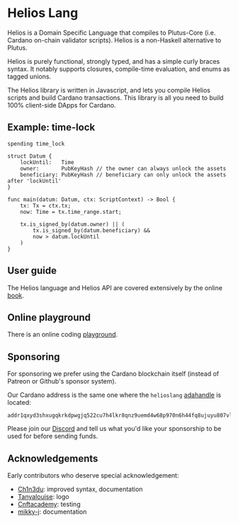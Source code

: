 # Helios Lang

Helios is a Domain Specific Language that compiles to Plutus-Core (i.e. Cardano on-chain validator scripts). Helios is a non-Haskell alternative to Plutus.

Helios is purely functional, strongly typed, and has a simple curly braces syntax. It notably supports closures, compile-time evaluation, and enums as tagged unions.

The Helios library is written in Javascript, and lets you compile Helios scripts and build Cardano transactions. This library is all you need to build 100% client-side DApps for Cardano.

## Example: time-lock

```
spending time_lock

struct Datum {
    lockUntil:   Time
    owner:       PubKeyHash // the owner can always unlock the assets
    beneficiary: PubKeyHash // beneficiary can only unlock the assets after 'lockUntil'
}

func main(datum: Datum, ctx: ScriptContext) -> Bool {
    tx: Tx = ctx.tx;
    now: Time = tx.time_range.start;

    tx.is_signed_by(datum.owner) || (
        tx.is_signed_by(datum.beneficiary) &&
        now > datum.lockUntil
    )
}
```

## User guide

The Helios language and Helios API are covered extensively by the online [book](https://hyperion-bt.github.io/Helios-Book).

## Online playground

There is an online coding [playground](https://www.hyperion-bt.org/Helios-Playground?share=bd071424ebb752c3bbb2e2e45074c195).

## Sponsoring

For sponsoring we prefer using the Cardano blockchain itself (instead of Patreon or Github's sponsor system).

Our Cardano address is the same one where the `helioslang` [adahandle](https://adahandle.com/) is located:

```
addr1qxyd3shxugqkrkdpwgjq522cu7h4lkr8qnz9uemd4w68p970n6h44fq8ujuyu807vll9atjpc8z6zl0pyv6n2neezysqv5rjvd
```

Please join our [Discord](https://discord.gg/XTwPrvB25q) and tell us what you'd like your sponsorship to be used for before sending funds.

## Acknowledgements

Early contributors who deserve special acknowledgement:

* [Ch1n3du](https://github.com/Ch1n3du): improved syntax, documentation
* [Tanyalouise](https://github.com/tanthehack): logo
* [Cnftacademy](https://cnftacademy.com/): testing
* [mikky-j](https://github.com/mikky-j): documentation
